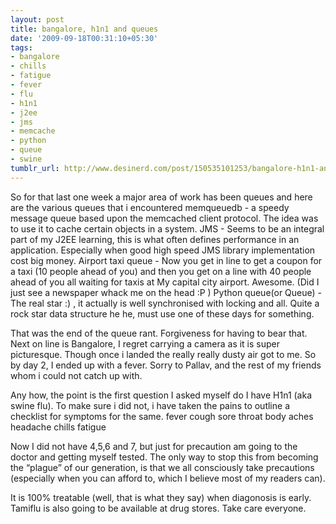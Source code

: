 ```yaml
---
layout: post
title: bangalore, h1n1 and queues
date: '2009-09-18T00:31:10+05:30'
tags:
- bangalore
- chills
- fatigue
- fever
- flu
- h1n1
- j2ee
- jms
- memcache
- python
- queue
- swine
tumblr_url: http://www.desinerd.com/post/150535101253/bangalore-h1n1-and-queues
---
```

So for that last one week a major area of work has been queues and here are the various queues that i encountered
memqueuedb - a speedy message queue based upon the memcached client protocol. The idea was to use it to cache certain objects in a system.
	JMS - Seems to be an integral part of my J2EE learning, this is what often defines performance in an application. Especially when good high speed JMS library implementation cost big money.
	Airport taxi queue - Now you get in line to get a coupon for a taxi (10 people ahead of you) and then you get on a line with 40 people ahead of you all waiting for taxis at My capital city airport. Awesome. (Did I just see a newspaper whack me on the head :P )
	Python queue(or Queue) - The real star :) , it actually is well synchronised with locking and all. Quite a rock star data structure he he, must use one of these days for something.

That was the end of the queue rant. Forgiveness for having to bear that. Next on line is Bangalore, I regret carrying a camera as it is super picturesque. Though once i landed the really really dusty air got to me. So by day 2, I ended up with a fever. Sorry to Pallav, and the rest of my friends whom i could not catch up with.

Any how, the point is the first question I asked myself do I have H1n1 (aka swine flu). To make sure i did not, i have taken the pains to outline a checklist for symptoms for the same.
fever
	cough
	sore throat
	body aches
	headache
	chills
	fatigue

Now I did not have 4,5,6 and 7, but just for precaution am going to the doctor and getting myself tested. The only way to stop this from becoming the “plague” of our generation, is that we all consciously take precautions (especially when you can afford to, which I believe most of my readers can).

It is 100% treatable (well, that is what they say) when diagonosis is early. Tamiflu is also going to be available at drug stores. Take care everyone.
